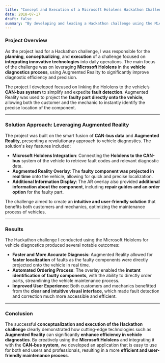 ```yaml
---
title: "Concept and Execution of a Microsoft Hololens Hackathon Challenge for Vehicle Diagnostics"
date: 2018-07-17
draft: false
summary: "By developing and leading a Hackathon challenge using the Microsoft Hololens for vehicle diagnostics, I demonstrated how innovative technologies such as Augmented Reality can be integrated into everyday use and enhance diagnostic efficiency."
---
```

### Project Overview

As the project lead for a Hackathon challenge, I was responsible for the **planning**, **conceptualizing**, and **execution** of a challenge focused on **integrating innovative technologies** into daily operations. The main focus of the challenge was on leveraging **Microsoft Hololens** in the **vehicle diagnostics process**, using Augmented Reality to significantly improve diagnostic efficiency and precision.

The project I developed focused on linking the Hololens to the vehicle’s **CAN-bus system** to simplify and expedite **fault detection**. Augmented Reality was used to project the **faulty part directly onto the vehicle**, allowing both the customer and the mechanic to instantly identify the precise location of the component.

---

### Solution Approach: Leveraging Augmented Reality

The project was built on the smart fusion of **CAN-bus data** and **Augmented Reality**, presenting a revolutionary approach to vehicle diagnostics. The solution's key features included:

- **Microsoft Hololens Integration**: Connecting the **Hololens to the CAN-bus** system of the vehicle to retrieve fault codes and relevant diagnostic data.
- **Augmented Reality Overlay**: The **faulty component was projected in real time** onto the vehicle, allowing for quick and precise localization.
- **Additional Information Display**: The AR overlay also provided **additional information about the component**, including **repair guides and an order option** for the faulty part.

The challenge aimed to create an **intuitive and user-friendly solution** that benefits both customers and mechanics, optimizing the maintenance process of vehicles.

---

### Results

The Hackathon challenge I conducted using the Microsoft Hololens for vehicle diagnostics produced several notable outcomes:

- **Faster and More Accurate Diagnosis**: Augmented Reality allowed for **faster localization** of faults as the faulty components were directly projected onto the vehicle in real time.
- **Automated Ordering Process**: The overlay enabled the **instant identification of faulty components**, with the ability to directly order parts, streamlining the vehicle maintenance process.
- **Improved User Experience**: Both customers and mechanics benefitted from the **clear and intuitive visual interface**, which made fault detection and correction much more accessible and efficient.

---

### Conclusion

The successful **conceptualization and execution of the Hackathon challenge** clearly demonstrated how cutting-edge technologies such as **Augmented Reality** can significantly **enhance efficiency in vehicle diagnostics**. By creatively using the **Microsoft Hololens** and integrating it with the **CAN-bus system**, we developed an application that is easy to use for both end users and professionals, resulting in a more **efficient and user-friendly maintenance process**.
